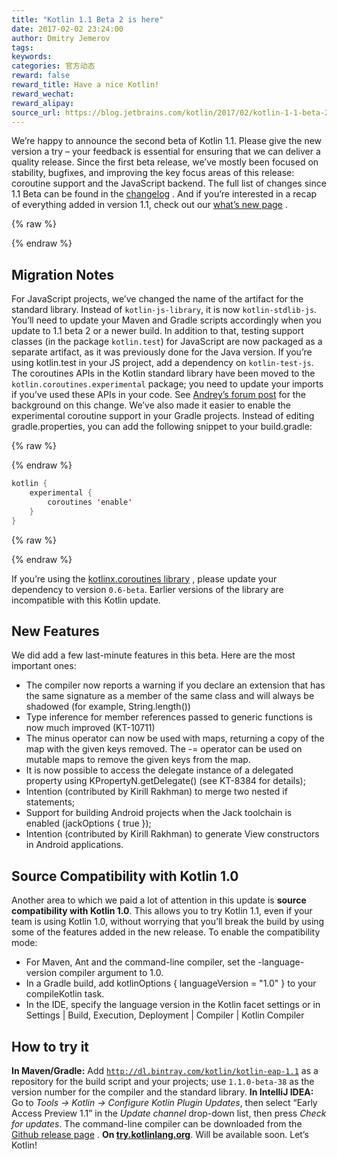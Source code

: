```yaml
---
title: "Kotlin 1.1 Beta 2 is here"
date: 2017-02-02 23:24:00
author: Dmitry Jemerov
tags:
keywords:
categories: 官方动态
reward: false
reward_title: Have a nice Kotlin!
reward_wechat:
reward_alipay:
source_url: https://blog.jetbrains.com/kotlin/2017/02/kotlin-1-1-beta-2-is-here/
---
```


We’re happy to announce the second beta of Kotlin 1.1. Please give the new version a try – your feedback is essential for ensuring that we can deliver a quality release.
Since the first beta release, we’ve mostly been focused on stability, bugfixes, and improving the key focus areas of this release: coroutine support and the JavaScript backend. The full list of changes since 1.1 Beta can be found in the [changelog](https://github.com/JetBrains/kotlin/blob/0e1b61b422bd0d006158d8b68fa34e960853c5c6/ChangeLog.md) . And if you’re interested in a recap of everything added in version 1.1, check out our [what’s new page](https://kotlinlang.org/docs/reference/whatsnew11.html) .

{% raw %}
<p><span id="more-4562"></span></p>
{% endraw %}

## Migration Notes

For JavaScript projects, we’ve changed the name of the artifact for the standard library. Instead of <code>kotlin-js-library</code>, it is now <code>kotlin-stdlib-js</code>. You’ll need to update your Maven and Gradle scripts accordingly when you update to 1.1 beta 2 or a newer build.
In addition to that, testing support classes (in the package <code>kotlin.test</code>) for JavaScript are now packaged as a separate artifact, as it was previously done for the Java version. If you’re using kotlin.test in your JS project, add a dependency on <code>kotlin-test-js</code>.
The coroutines APIs in the Kotlin standard library have been moved to the <code>kotlin.coroutines.experimental</code> package; you need to update your imports if you’ve used these APIs in your code. See [Andrey’s forum post](https://discuss.kotlinlang.org/t/experimental-status-of-coroutines-in-1-1-and-related-compatibility-concerns/2236) for the background on this change.
We’ve also made it easier to enable the experimental coroutine support in your Gradle projects. Instead of editing gradle.properties, you can add the following snippet to your build.gradle:

{% raw %}
<p></p>
{% endraw %}

```kotlin
kotlin {
    experimental {
        coroutines 'enable'
    }
}
```

{% raw %}
<p></p>
{% endraw %}

If you’re using the [kotlinx.coroutines library](https://github.com/kotlin/kotlinx.coroutines) , please update your dependency to version <code>0.6-beta</code>. Earlier versions of the library are incompatible with this Kotlin update.
## New Features

We did add a few last-minute features in this beta. Here are the most important ones:

* The compiler now reports a warning if you declare an extension that has the same signature as a member of the same class and will always be shadowed (for example, String.length())
* Type inference for member references passed to generic functions is now much improved (KT-10711)
* The minus operator can now be used with maps, returning a copy of the map with the given keys removed. The -= operator can be used on mutable maps to remove the given keys from the map.
* It is now possible to access the delegate instance of a delegated property using KPropertyN.getDelegate() (see KT-8384 for details);
* Intention (contributed by Kirill Rakhman) to merge two nested if statements;
* Support for building Android projects when the Jack toolchain is enabled (jackOptions { true });
* Intention (contributed by Kirill Rakhman) to generate View constructors in Android applications.

## Source Compatibility with Kotlin 1.0

Another area to which we paid a lot of attention in this update is <strong>source compatibility with Kotlin 1.0</strong>. This allows you to try Kotlin 1.1, even if your team is using Kotlin 1.0, without worrying that you’ll break the build by using some of the features added in the new release.
To enable the compatibility mode:

* For Maven, Ant and the command-line compiler, set the -language-version compiler argument to 1.0.
* In a Gradle build, add kotlinOptions { languageVersion = "1.0" } to your compileKotlin task.
* In the IDE, specify the language version in the Kotlin facet settings or in Settings | Build, Execution, Deployment | Compiler | Kotlin Compiler

## How to try it

<strong>In Maven/Gradle:</strong> Add <code>http://dl.bintray.com/kotlin/kotlin-eap-1.1</code> as a repository for the build script and your projects; use <code>1.1.0-beta-38</code> as the version number for the compiler and the standard library.
<strong>In IntelliJ IDEA:</strong> Go to <em>Tools → Kotlin → Configure Kotlin Plugin Updates</em>, then select “Early Access Preview 1.1” in the <em>Update channel</em> drop-down list, then press <em>Check for updates</em>.
The command-line compiler can be downloaded from the [Github release page](https://github.com/JetBrains/kotlin/releases/tag/v1.1-beta2) .
<strong>On <a href="http://try.kotlinlang.org/">try.kotlinlang.org</a></strong>. Will be available soon.
Let’s Kotlin!
